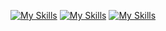 [![My Skills](https://skillicons.dev/icons?i=spring&theme=light)](https://blog.diligentp.com/Spring/Spring)
[![My Skills](https://skillicons.dev/icons?i=aws&theme=light)](https://blog.diligentp.com/AWS/AWS)
[![My Skills](https://skillicons.dev/icons?i=docker&theme=light)](https://blog.diligentp.com/Docker/Docker)

